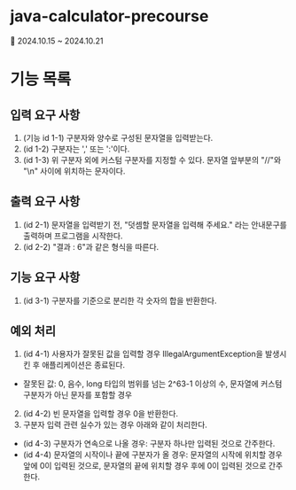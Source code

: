 # java-calculator-precourse
📆 2024.10.15 ~ 2024.10.21

# 기능 목록
## 입력 요구 사항
1. (기능 id 1-1) 구분자와 양수로 구성된 문자열을 입력받는다.
2. (id 1-2) 구분자는 ',' 또는 ':'이다.
3. (id 1-3) 위 구분자 외에 커스텀 구분자를 지정할 수 있다. 문자열 앞부분의 "//"와 "\n" 사이에 위치하는 문자이다.

## 출력 요구 사항
1. (id 2-1) 문자열을 입력받기 전, "덧셈할 문자열을 입력해 주세요." 라는 안내문구를 출력하며 프로그램을 시작한다.
2. (id 2-2) "결과 : 6"과 같은 형식을 따른다.

## 기능 요구 사항
1. (id 3-1) 구분자를 기준으로 분리한 각 숫자의 합을 반환한다.

## 예외 처리
1. (id 4-1) 사용자가 잘못된 값을 입력할 경우 IllegalArgumentException을 발생시킨 후 애플리케이션은 종료된다.
  - 잘못된 값: 0, 음수, long 타입의 범위를 넘는 2^63-1 이상의 수, 문자열에 커스텀 구분자가 아닌 문자를 포함할 경우
2. (id 4-2) 빈 문자열을 입력할 경우 0을 반환한다.
3. 구분자 입력 관련 실수가 있는 경우 아래와 같이 처리한다.
  - (id 4-3) 구분자가 연속으로 나올 경우: 구분자 하나만 입력된 것으로 간주한다.
  - (id 4-4) 문자열의 시작이나 끝에 구분자가 올 경우: 문자열의 시작에 위치할 경우 앞에 0이 입력된 것으로, 문자열의 끝에 위치할 경우 후에 0이 입력된 것으로 간주한다.
